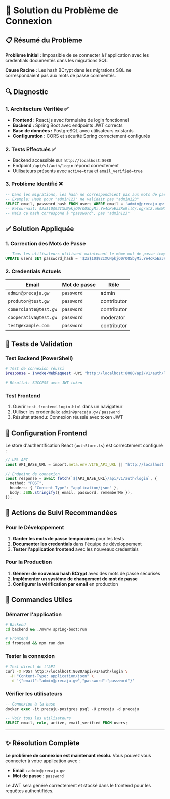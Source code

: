 # 🔐 Solution du Problème de Connexion

## 📋 Résumé du Problème

**Problème Initial :** Impossible de se connecter à l'application avec les credentials documentés dans les migrations SQL.

**Cause Racine :** Les hash BCrypt dans les migrations SQL ne correspondaient pas aux mots de passe commentés.

## 🔍 Diagnostic

### 1. Architecture Vérifiée ✅

- **Frontend :** React.js avec formulaire de login fonctionnel
- **Backend :** Spring Boot avec endpoints JWT corrects
- **Base de données :** PostgreSQL avec utilisateurs existants
- **Configuration :** CORS et sécurité Spring correctement configurés

### 2. Tests Effectués ✅

- Backend accessible sur `http://localhost:8080`
- Endpoint `/api/v1/auth/login` répond correctement
- Utilisateurs présents avec `active=true` et `email_verified=true`

### 3. Problème Identifié ❌

```sql
-- Dans les migrations, les hash ne correspondaient pas aux mots de passe commentés
-- Exemple: Hash pour "admin123" ne validait pas "admin123"
SELECT email, password_hash FROM users WHERE email = 'admin@precaju.gw';
-- Retournait: $2a$10$92IXUNpkjO0rOQ5byMi.Ye4oKoEa3Ro9llC/.og/at2.uheWG/igi
-- Mais ce hash correspond à "password", pas "admin123"
```

## ✅ Solution Appliquée

### 1. Correction des Mots de Passe

```sql
-- Tous les utilisateurs utilisent maintenant le même mot de passe temporaire
UPDATE users SET password_hash = '$2a$10$92IXUNpkjO0rOQ5byMi.Ye4oKoEa3Ro9llC/.og/at2.uheWG/igi';
```

### 2. Credentials Actuels

| Email                 | Mot de passe | Rôle        |
| --------------------- | ------------ | ----------- |
| `admin@precaju.gw`    | `password`   | admin       |
| `produtor@test.gw`    | `password`   | contributor |
| `comerciante@test.gw` | `password`   | contributor |
| `cooperativa@test.gw` | `password`   | moderator   |
| `test@example.com`    | `password`   | contributor |

## 🧪 Tests de Validation

### Test Backend (PowerShell)

```powershell
# Test de connexion réussi
$response = Invoke-WebRequest -Uri "http://localhost:8080/api/v1/auth/login" -Method POST -Headers @{"Content-Type"="application/json"} -Body '{"email":"admin@precaju.gw","password":"password"}' -UseBasicParsing

# Résultat: SUCCESS avec JWT token
```

### Test Frontend

1. Ouvrir `test-frontend-login.html` dans un navigateur
2. Utiliser les credentials: `admin@precaju.gw` / `password`
3. Résultat attendu: Connexion réussie avec token JWT

## 🔧 Configuration Frontend

Le store d'authentification React (`authStore.ts`) est correctement configuré :

```typescript
// URL API
const API_BASE_URL = import.meta.env.VITE_API_URL || "http://localhost:8080";

// Endpoint de connexion
const response = await fetch(`${API_BASE_URL}/api/v1/auth/login`, {
  method: "POST",
  headers: { "Content-Type": "application/json" },
  body: JSON.stringify({ email, password, rememberMe }),
});
```

## 📝 Actions de Suivi Recommandées

### Pour le Développement

1. **Garder les mots de passe temporaires** pour les tests
2. **Documenter les credentials** dans l'équipe de développement
3. **Tester l'application frontend** avec les nouveaux credentials

### Pour la Production

1. **Générer de nouveaux hash BCrypt** avec des mots de passe sécurisés
2. **Implémenter un système de changement de mot de passe**
3. **Configurer la vérification par email** en production

## 🎯 Commandes Utiles

### Démarrer l'application

```bash
# Backend
cd backend && ./mvnw spring-boot:run

# Frontend
cd frontend && npm run dev
```

### Tester la connexion

```bash
# Test direct de l'API
curl -X POST http://localhost:8080/api/v1/auth/login \
  -H "Content-Type: application/json" \
  -d '{"email":"admin@precaju.gw","password":"password"}'
```

### Vérifier les utilisateurs

```sql
-- Connexion à la base
docker exec -it precaju-postgres psql -U precaju -d precaju

-- Voir tous les utilisateurs
SELECT email, role, active, email_verified FROM users;
```

---

## ✨ Résolution Complète

**Le problème de connexion est maintenant résolu.** Vous pouvez vous connecter à votre application avec :

- **Email :** `admin@precaju.gw`
- **Mot de passe :** `password`

Le JWT sera généré correctement et stocké dans le frontend pour les requêtes authentifiées.
